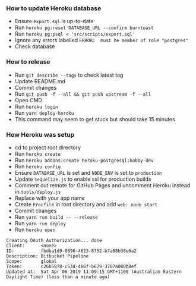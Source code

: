 ### How to update Heroku database
* Ensure `export.sql` is up-to-date
* Run `heroku pg:reset DATABASE_URL --confirm burntoast`
* Run `heroku pg:psql < 'src/scripts/export.sql'`
* Ignore any errors labelled `ERROR:  must be member of role "postgres"`
* Check database


### How to release
* Run `git describe --tags` to check latest tag
* Update README.md
* Commit changes
* Run `git push -f --all && git push upstream -f --all`
* Open CMD
* Run `heroku login`
* Run `yarn deploy-heroku`
* This command may seem to get stuck but should take 15 minutes


### How Heroku was setup
* cd to project root directory
* Run `heroku create`
* Run `heroku addons:create heroku-postgresql:hobby-dev`
* Run `heroku config`
* Ensure `DATABASE_URL` is set and `NODE_ENV` is set to `production`
* Update `sequelize.js` to enable ssl for production builds
* Comment out remote for GitHub Pages and uncomment Heroku instead in `tools/deploy.js`
* Replace <app> with your app name
* Create `Procfile` in root directory and add `web: node start`
* Commit changes
* Run `yarn run build -- --release`
* Run `yarn run deploy`
* Run `heroku open`

```
Creating OAuth Authorization... done
Client:      <none>
ID:          fbdba1d9-0896-4623-8752-b7a08b38e6a2
Description: Bitbucket Pipeline
Scope:       global
Token:       c26b5978-c53d-486f-b679-3707a080b8ef
Updated at:  Sat Apr 06 2019 11:09:15 GMT+1100 (Australian Eastern Daylight Time) (less than a minute ago)
```
